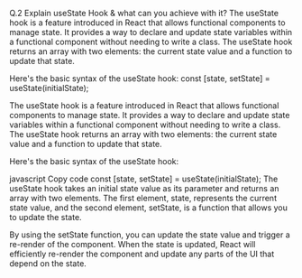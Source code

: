 Q.2 Explain useState Hook & what can you achieve with it?
The useState hook is a feature introduced in React that allows functional components to manage state. It provides a way to declare and update state variables within a functional component without needing to write a class. The useState hook returns an array with two elements: the current state value and a function to update that state.

Here's the basic syntax of the useState hook: const [state, setState] = useState(initialState);

The useState hook is a feature introduced in React that allows functional components to manage state. It provides a way to declare and update state variables within a functional component without needing to write a class. The useState hook returns an array with two elements: the current state value and a function to update that state.

Here's the basic syntax of the useState hook:

javascript Copy code const [state, setState] = useState(initialState); The useState hook takes an initial state value as its parameter and returns an array with two elements. The first element, state, represents the current state value, and the second element, setState, is a function that allows you to update the state.

By using the setState function, you can update the state value and trigger a re-render of the component. When the state is updated, React will efficiently re-render the component and update any parts of the UI that depend on the state.